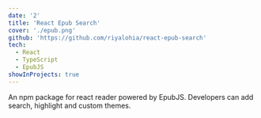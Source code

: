 ```yaml
---
date: '2'
title: 'React Epub Search'
cover: './epub.png'
github: 'https://github.com/riyalohia/react-epub-search'
tech:
  - React
  - TypeScript
  - EpubJS
showInProjects: true
---
```


An npm package for react reader powered by EpubJS. Developers can add search, highlight and custom themes.
